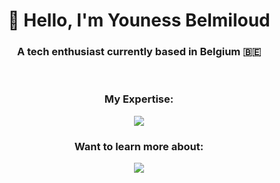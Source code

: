 <h1 align="center">👋 Hello, I'm Youness Belmiloud</h1>
<h3 align="center">A tech enthusiast currently based in Belgium 🇧🇪</h3>
<p>&nbsp;</p>
<h3 align="center">My Expertise:</h3>
<p align="center">
    <img src="https://skillicons.dev/icons?i=python,java,scala,c,cpp,matlab,mysql,bash,docker,git"/>
  </a>
</p>
<h3 align="center">Want to learn more about:</h3>
<p align="center">
    <img src="https://skillicons.dev/icons?i=cs,zig,go"/>
  </a>
</p>


<!---
YounessBelmiloud/YounessBelmiloud is a ✨ special ✨ repository because its `README.md` (this file) appears on your GitHub profile.
You can click the Preview link to take a look at your changes.
--->
